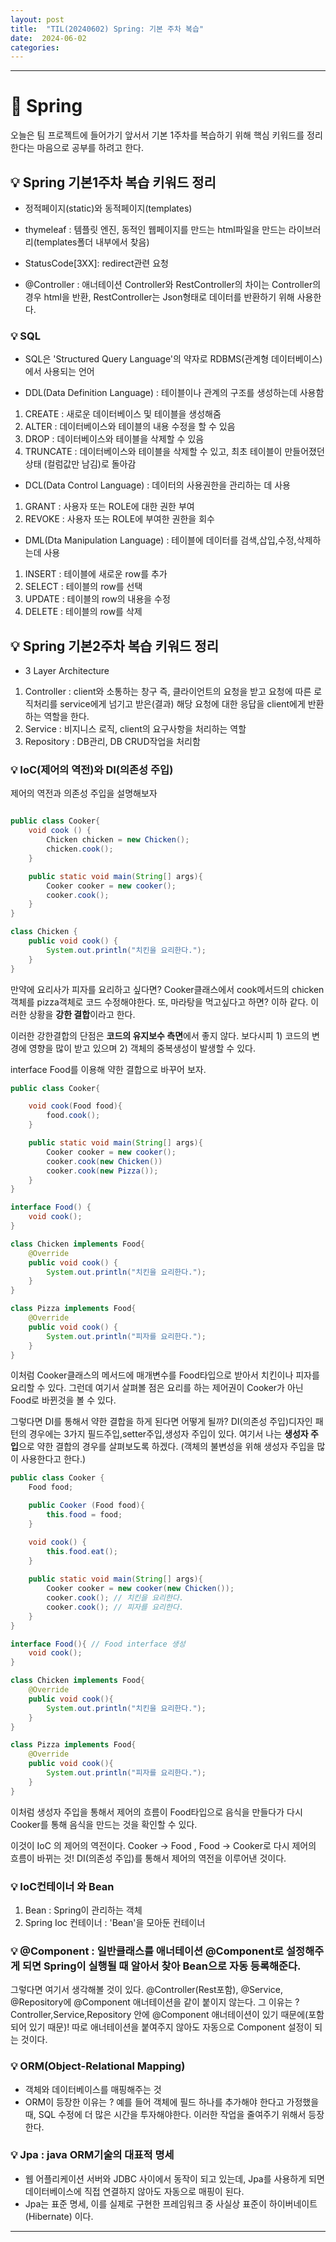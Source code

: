 ```yaml
---
layout: post
title:  "TIL(20240602) Spring: 기본 주차 복습"
date:  2024-06-02
categories: 
---
```


---------------------------------------------------------------------

# 📌 Spring 

오늘은 팀 프로젝트에 들어가기 앞서서 기본 1주차를 복습하기 위해
핵심 키워드를 정리한다는 마음으로 공부를 하려고 한다. 

## 💡 Spring 기본1주차 복습 키워드 정리

- 정적페이지(static)와 동적페이지(templates)

- thymeleaf : 템플릿 엔진, 동적인 웹페이지를 만드는 html파일을 만드는 라이브러리(templates폴더 내부에서 찾음)

- StatusCode[3XX]: redirect관련 요청 

- @Controller : 애너테이션 Controller와 RestController의 차이는
Controller의 경우 html을 반환, RestController는 Json형태로 데이터를 반환하기 위해 사용한다.  

### 💡 SQL 

- SQL은 'Structured Query Language'의 약자로 RDBMS(관계형 데이터베이스)에서 사용되는 언어

- DDL(Data Definition Language) : 테이블이나 관계의 구조를 생성하는데 사용함 
 1) CREATE : 새로운 데이터베이스 및 테이블을 생성해줌
 2) ALTER : 데이터베이스와 테이블의 내용 수정을 할 수 있음
 3) DROP : 데이터베이스와 테이블을 삭제할 수 있음
 4) TRUNCATE : 데이터베이스와 테이블을 삭제할 수 있고, 최초 테이블이 만들어졌던 상태 (컬럼값만 남김)로 돌아감

- DCL(Data Control Language) : 데이터의 사용권한을 관리하는 데 사용
1) GRANT : 사용자 또는 ROLE에 대한 권한 부여
2) REVOKE : 사용자 또는 ROLE에 부여한 권한을 회수

- DML(Dta Manipulation Language) : 테이블에 데이터를 검색,삽입,수정,삭제하는데 사용
1) INSERT : 테이블에 새로운 row를 추가
2) SELECT : 테이블의 row를 선택
3) UPDATE : 테이블의 row의 내용을 수정
4) DELETE : 테이블의 row를 삭제

## 💡 Spring 기본2주차 복습 키워드 정리

- 3 Layer Architecture 
1) Controller : client와 소통하는 창구 즉, 클라이언트의 요청을 받고 요청에 따른 로직처리를 service에게 넘기고 받은(결과) 해당 요청에 대한 응답을 client에게 반환하는 역할을 한다. 
2) Service : 비지니스 로직, client의 요구사항을 처리하는 역할
3) Repository : DB관리, DB CRUD작업을 처리함

### 💡 IoC(제어의 역전)와 DI(의존성 주입)

제어의 역전과 의존성 주입을 설명해보자 

```java

public class Cooker{
    void cook () {
        Chicken chicken = new Chicken();
        chicken.cook(); 
    }

    public static void main(String[] args){
        Cooker cooker = new cooker();
        cooker.cook();
    }
}

class Chicken {
    public void cook() {
        System.out.println("치킨을 요리한다.");
    }
}

```

만약에 요리사가 피자를 요리하고 싶다면? Cooker클래스에서 cook메서드의 chicken객체를 pizza객체로 코드 수정해야한다. 또, 마라탕을 먹고싶다고 하면? 이하 같다. 이러한 상황을 **강한 결합**이라고 한다.

이러한 강한결합의 단점은 **코드의 유지보수 측면**에서 좋지 않다. 보다시피 1) 코드의 변경에 영향을 많이 받고 있으며 2) 객체의 중복생성이 발생할 수 있다. 

interface Food를 이용해 약한 결합으로 바꾸어 보자.

```java
public class Cooker{

    void cook(Food food){
        food.cook();
    }

    public static void main(String[] args){
        Cooker cooker = new cooker();
        cooker.cook(new Chicken())
        cooker.cook(new Pizza());
    }
}

interface Food() {
    void cook();
}

class Chicken implements Food{
    @Override
    public void cook() {
        System.out.println("치킨을 요리한다.");
    }
}

class Pizza implements Food{
    @Override
    public void cook() {
        System.out.println("피자를 요리한다.");
    }
}
```

이처럼 Cooker클래스의 메서드에 매개변수를 Food타입으로 받아서
치킨이나 피자를 요리할 수 있다. 그런데 여기서 살펴볼 점은 요리를 하는 제어권이 Cooker가 아닌 Food로 바뀐것을 볼 수 있다. 

그렇다면 DI를 통해서 약한 결합을 하게 된다면 어떻게 될까? DI(의존성 주입)디자인 패턴의 경우에는 3가지  필드주입,setter주입,생성자 주입이 있다. 여기서 나는 **생성자 주입**으로 약한 결합의 경우를 살펴보도록 하겠다.
(객체의 불변성을 위해 생성자 주입을 많이 사용한다고 한다.)

```java
public class Cooker {
    Food food; 

    public Cooker (Food food){
        this.food = food;
    }

    void cook() {
        this.food.eat();
    }
    
    public static void main(String[] args){
        Cooker cooker = new cooker(new Chicken());
        cooker.cook(); // 치킨을 요리한다.
        cooker.cook(); // 피자를 요리한다.
    }
}

interface Food(){ // Food interface 생성
    void cook(); 
}

class Chicken implements Food{
    @Override
    public void cook(){
        System.out.println("치킨을 요리한다.");
    }
}

class Pizza implements Food{
    @Override
    public void cook(){
        System.out.println("피자를 요리한다.");
    }
}
```

이처럼 생성자 주입을 통해서 제어의 흐름이 Food타입으로 음식을 만들다가 다시 Cooker를 통해 음식을 만드는 것을 확인할 수 있다.

이것이 IoC 의 제어의 역전이다. Cooker -> Food , Food -> Cooker로 다시 제어의 흐름이 바뀌는 것! DI(의존성 주입)를 통해서 제어의 역전을 이루어낸 것이다. 

### 💡 IoC컨테이너 와 Bean
1) Bean : Spring이 관리하는 객체
2) Spring Ioc 컨테이너 : 'Bean'을 모아둔 컨테이너

### 💡 @Component : 일반클래스를 애너테이션 @Component로 설정해주게 되면 Spring이 실행될 때 알아서 찾아 Bean으로 자동 등록해준다. 

그렇다면 여기서 생각해볼 것이 있다. @Controller(Rest포함), @Service, @Repository에 @Component 애너테이션을 같이 붙이지 않는다. 그 이유는 ? Controller,Service,Repository 안에 @Component 애너테이션이 있기 때문에(포함되어 있기 때문)! 따로 애너테이션을 붙여주지 않아도 자동으로 Component 설정이 되는 것이다. 

### 💡 ORM(Object-Relational Mapping) 
- 객체와 데이터베이스를 매핑해주는 것
- ORM이 등장한 이유는 ? 예를 들어 객체에 필드 하나를 추가해야 한다고 가정했을 때, SQL 수정에 더 많은 시간을 투자해야한다. 이러한 작업을 줄여주기 위해서 등장한다.

### 💡 Jpa : java ORM기술의  대표적 명세
- 웹 어플리케이션 서버와 JDBC 사이에서 동작이 되고 있는데, Jpa를 사용하게 되면 데이터베이스에 직접 연결하지 않아도 자동으로 매핑이 된다. 
- Jpa는 표준 명세, 이를 실제로 구현한 프레임워크 중 사실상 표준이 하이버네이트(Hibernate) 이다. 



---------------------------------------------------------------------




<!-- # 📌 코딩테스트1️⃣ : 

## 🔒 문제 : 


## 🚫 조건 : 


# 🔓 문제풀이

```java


``` -->





